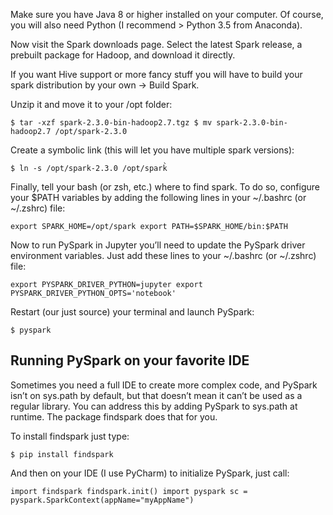Make sure you have Java 8 or higher installed on your computer. Of course, you will also need Python (I recommend > Python 3.5 from Anaconda).

Now visit the Spark downloads page. Select the latest Spark release, a prebuilt package for Hadoop, and download it directly.

If you want Hive support or more fancy stuff you will have to build your spark distribution by your own -> Build Spark.

Unzip it and move it to your /opt folder:

`$ tar -xzf spark-2.3.0-bin-hadoop2.7.tgz
$ mv spark-2.3.0-bin-hadoop2.7 /opt/spark-2.3.0`

Create a symbolic link (this will let you have multiple spark versions):

`$ ln -s /opt/spark-2.3.0 /opt/spark̀`

Finally, tell your bash (or zsh, etc.) where to find spark. To do so, configure your $PATH variables by adding the following lines in your ~/.bashrc (or ~/.zshrc) file:

`export SPARK_HOME=/opt/spark
export PATH=$SPARK_HOME/bin:$PATH`

Now to run PySpark in Jupyter you’ll need to update the PySpark driver environment variables. Just add these lines to your ~/.bashrc (or ~/.zshrc) file:

`export PYSPARK_DRIVER_PYTHON=jupyter
export PYSPARK_DRIVER_PYTHON_OPTS='notebook'`

Restart (our just source) your terminal and launch PySpark:

`$ pyspark`

## Running PySpark on your favorite IDE

Sometimes you need a full IDE to create more complex code, and PySpark isn’t on sys.path by default, but that doesn’t mean it can’t be used as a regular library. You can address this by adding PySpark to sys.path at runtime. The package findspark does that for you.

To install findspark just type:

`$ pip install findspark`

And then on your IDE (I use PyCharm) to initialize PySpark, just call:

`import findspark
findspark.init()
import pyspark
sc = pyspark.SparkContext(appName="myAppName")`

